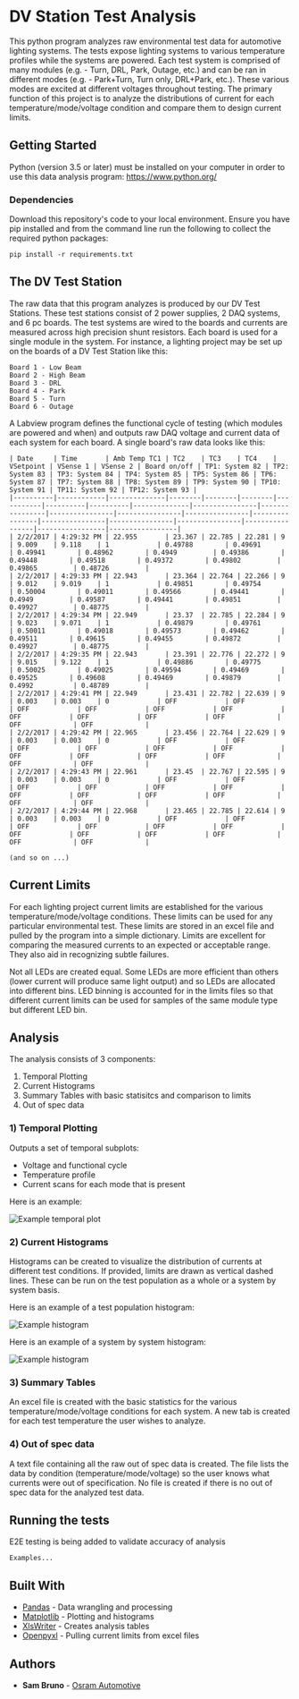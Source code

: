 # DV Station Test Analysis

This python program analyzes raw environmental test data for automotive lighting systems. The tests expose lighting systems to various temperature profiles while the systems are powered. Each test system is comprised of many modules (e.g. - Turn, DRL, Park, Outage, etc.) and can be ran in different modes (e.g. - Park+Turn, Turn only, DRL+Park, etc.). These various modes are excited at different voltages throughout testing. The primary function of this project is to analyze the distributions of current for each temperature/mode/voltage condition and compare them to design current limits. 


## Getting Started

Python (version 3.5 or later) must be installed on your computer in order to use this data analysis program: https://www.python.org/

### Dependencies

Download this repository's code to your local environment. Ensure you have pip installed and from the command line run the following to collect the required python packages:

```
pip install -r requirements.txt
```


## The DV Test Station
The raw data that this program analyzes is produced by our DV Test Stations. These test stations consist of 2 power supplies, 2 DAQ systems, and 6 pc boards. The test systems are wired to the boards and currents are measured across high precision shunt resistors. Each board is used for a single module in the system. For instance, a lighting project may be set up on the boards of a DV Test Station like this: 

```
Board 1 - Low Beam
Board 2 - High Beam
Board 3 - DRL
Board 4 - Park
Board 5 - Turn
Board 6 - Outage
```

A Labview program defines the functional cycle of testing (which modules are powered and when) and outputs raw DAQ voltage and current data of each system for each board. A single board's raw data looks like this: 
```
| Date     | Time       | Amb Temp TC1 | TC2    | TC3    | TC4    | VSetpoint | VSense 1 | VSense 2 | Board on/off | TP1: System 82 | TP2: System 83 | TP3: System 84 | TP4: System 85 | TP5: System 86 | TP6: System 87 | TP7: System 88 | TP8: System 89 | TP9: System 90 | TP10: System 91 | TP11: System 92 | TP12: System 93 |
|----------|------------|--------------|--------|--------|--------|-----------|----------|----------|--------------|----------------|----------------|----------------|----------------|----------------|----------------|----------------|----------------|----------------|-----------------|-----------------|-----------------|
| 2/2/2017 | 4:29:32 PM | 22.955       | 23.367 | 22.785 | 22.281 | 9         | 9.009    | 9.118    | 1            | 0.49788        | 0.49691        | 0.49941        | 0.48962        | 0.4949         | 0.49386        | 0.49448        | 0.49518        | 0.49372        | 0.49802         | 0.49865         | 0.48726         |
| 2/2/2017 | 4:29:33 PM | 22.943       | 23.364 | 22.764 | 22.266 | 9         | 9.012    | 9.019    | 1            | 0.49851        | 0.49754        | 0.50004        | 0.49011        | 0.49566        | 0.49441        | 0.4949         | 0.49587        | 0.49441        | 0.49851         | 0.49927         | 0.48775         |
| 2/2/2017 | 4:29:34 PM | 22.949       | 23.37  | 22.785 | 22.284 | 9         | 9.023    | 9.071    | 1            | 0.49879        | 0.49761        | 0.50011        | 0.49018        | 0.49573        | 0.49462        | 0.49511        | 0.49615        | 0.49455        | 0.49872         | 0.49927         | 0.48775         |
| 2/2/2017 | 4:29:35 PM | 22.943       | 23.391 | 22.776 | 22.272 | 9         | 9.015    | 9.122    | 1            | 0.49886        | 0.49775        | 0.50025        | 0.49025        | 0.49594        | 0.49469        | 0.49525        | 0.49608        | 0.49469        | 0.49879         | 0.4992          | 0.48789         |
| 2/2/2017 | 4:29:41 PM | 22.949       | 23.431 | 22.782 | 22.639 | 9         | 0.003    | 0.003    | 0            | OFF            | OFF            | OFF            | OFF            | OFF            | OFF            | OFF            | OFF            | OFF            | OFF             | OFF             | OFF             |
| 2/2/2017 | 4:29:42 PM | 22.965       | 23.456 | 22.764 | 22.629 | 9         | 0.003    | 0.003    | 0            | OFF            | OFF            | OFF            | OFF            | OFF            | OFF            | OFF            | OFF            | OFF            | OFF             | OFF             | OFF             |
| 2/2/2017 | 4:29:43 PM | 22.961       | 23.45  | 22.767 | 22.595 | 9         | 0.003    | 0.003    | 0            | OFF            | OFF            | OFF            | OFF            | OFF            | OFF            | OFF            | OFF            | OFF            | OFF             | OFF             | OFF             |
| 2/2/2017 | 4:29:44 PM | 22.968       | 23.465 | 22.785 | 22.614 | 9         | 0.003    | 0.003    | 0            | OFF            | OFF            | OFF            | OFF            | OFF            | OFF            | OFF            | OFF            | OFF            | OFF             | OFF             | OFF             |

(and so on ...)

```

## Current Limits
For each lighting project current limits are established for the various temperature/mode/voltage conditions. These limits can be used for any particular environmental test. These limits are stored in an excel file and pulled by the program into a simple dictionary. Limits are excellent for comparing the measured currents to an expected or acceptable range. They also aid in recognizing subtle failures. 

Not all LEDs are created equal. Some LEDs are more efficient than others (lower current will produce same light output) and so LEDs are allocated into different bins. LED binning is accounted for in the limits files so that different current limits can be used for samples of the same module type but different LED bin. 

## Analysis

The analysis consists of 3 components:
1. Temporal Plotting
2. Current Histograms
3. Summary Tables with basic statisitcs and comparison to limits 
4. Out of spec data

### 1) Temporal Plotting
Outputs a set of temporal subplots:
* Voltage and functional cycle
* Temperature profile
* Current scans for each mode that is present

Here is an example:

![Example temporal plot](images/plot.png)

### 2) Current Histograms
Histograms can be created to visualize the distribution of currents at different test conditions. If provided, limits are drawn as vertical dashed lines. These can be run on the test population as a whole or a system by system basis. 

Here is an example of a test population histogram:

![Example histogram](images/hist.png)

Here is an example of a system by system histogram:

![Example histogram](images/sys-by-sys.png)

### 3) Summary Tables
An excel file is created with the basic statistics for the various temperature/mode/voltage conditions for each system. A new tab is created for each test temperature the user wishes to analyze. 

### 4) Out of spec data
A text file containing all the raw out of spec data is created. The file lists the data by condition (temperature/mode/voltage) so the user knows what currents were out of specification. No file is created if there is no out of spec data for the analyzed test data. 


## Running the tests

E2E testing is being added to validate accuracy of analysis

```
Examples...
```


## Built With

* [Pandas](http://pandas.pydata.org/) - Data wrangling and processing
* [Matplotlib](http://matplotlib.org/) - Plotting and histograms
* [XlsWriter](http://xlsxwriter.readthedocs.io/) - Creates analysis tables
* [Openpyxl](https://openpyxl.readthedocs.io/en/default/) - Pulling current limits from excel files


## Authors

* **Sam Bruno** - [Osram Automotive](https://github.com/OsramAutomotive)
